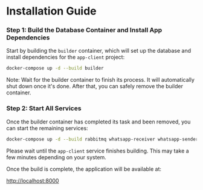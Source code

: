 # Installation Guide

### Step 1: Build the Database Container and Install App Dependencies

Start by building the `builder` container, which will set up the database and install dependencies for the `app-client` project:

```bash
docker-compose up -d --build builder
```

Note: Wait for the builder container to finish its process. It will automatically shut down once it's done. After that, you can safely remove the builder container.

### Step 2: Start All Services

Once the builder container has completed its task and been removed, you can start the remaining services:

```bash
docker-compose up -d --build rabbitmq whatsapp-receiver whatsapp-sender app-client
```

Please wait until the `app-client` service finishes building. This may take a few minutes depending on your system.

Once the build is complete, the application will be available at:

[http://localhost:8000](http://localhost:8000)
